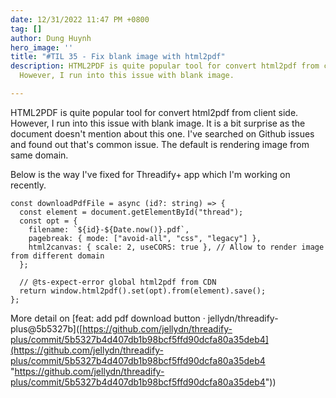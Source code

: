 ```yaml
---
date: 12/31/2022 11:47 PM +0800
tag: []
author: Dung Huynh
hero_image: ''
title: "#TIL 35 - Fix blank image with html2pdf"
description: HTML2PDF is quite popular tool for convert html2pdf from client side.
  However, I run into this issue with blank image.

---
```

HTML2PDF is quite popular tool for convert html2pdf from client side. However, I run into this issue with blank image. It is a bit surprise as the document doesn't mention about this one. I've searched on Github issues and found out that's common issue. The default is rendering image from same domain.

Below is the way I've fixed for Threadify+ app which I'm working on recently.

    const downloadPdfFile = async (id?: string) => {
      const element = document.getElementById("thread");
      const opt = {
        filename: `${id}-${Date.now()}.pdf`,
        pagebreak: { mode: ["avoid-all", "css", "legacy"] },
        html2canvas: { scale: 2, useCORS: true }, // Allow to render image from different domain
      };
    
      // @ts-expect-error global html2pdf from CDN
      return window.html2pdf().set(opt).from(element).save();
    };

More detail on \[feat: add pdf download button · jellydn/threadify-plus@5b5327b\]([https://github.com/jellydn/threadify-plus/commit/5b5327b4d407db1b98bcf5ffd90dcfa80a35deb4](https://github.com/jellydn/threadify-plus/commit/5b5327b4d407db1b98bcf5ffd90dcfa80a35deb4 "https://github.com/jellydn/threadify-plus/commit/5b5327b4d407db1b98bcf5ffd90dcfa80a35deb4"))